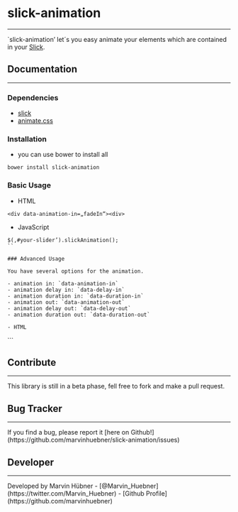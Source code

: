 # slick-animation
<hr>

`slick-animation’ let´s you easy animate your elements which are contained in your [Slick](https://github.com/kenwheeler/slick/).

## Documentation
<hr>

### Dependencies

- [slick](https://github.com/kenwheeler/slick/)
- [animate.css](https://github.com/daneden/animate.css)

### Installation

- you can use bower to install all

`bower install slick-animation`

### Basic Usage

- HTML

```
<div data-animation-in=„fadeIn“><div>
```

- JavaScript

```
$(‚#your-slider’).slickAnimation();
``

### Advanced Usage

You have several options for the animation.

- animation in: `data-animation-in`
- animation delay in: `data-delay-in`
- animation duration in: `data-duration-in`
- animation out: `data-animation-out`
- animation delay out: `data-delay-out`
- animation duration out: `data-duration-out`

- HTML

```
<div data-animation-in="fadeIn" data-delay-in="2" data-duration-in="2" data-animation-out="fadeOUt" data-delay-out="2" data-duration-out="2"></div>
```

## Contribute
<hr>
This library is still in a beta phase, fell free to fork and make a pull request.

## Bug Tracker
<hr>
If you find a bug, please report it [here on Github!] (https://github.com/marvinhuebner/slick-animation/issues)

## Developer
<hr>
Developed by Marvin Hübner
- [@Marvin_Huebner](https://twitter.com/Marvin_Huebner)
- [Github Profile](https://github.com/marvinhuebner)